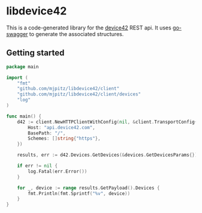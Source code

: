 # libdevice42

This is a code-generated library for the [device42](https://api.device42.com/) REST api.
It uses [go-swagger](https://github.com/go-swagger/go-swagger) to generate the associated structures.

## Getting started

```go
package main

import (
	"fmt"
	"github.com/mjpitz/libdevice42/client"
	"github.com/mjpitz/libdevice42/client/devices"
	"log"
)

func main() {
	d42 := client.NewHTTPClientWithConfig(nil, &client.TransportConfig{
		Host: "api.device42.com",
		BasePath: "/",
		Schemes: []string{"https"},
	})

	results, err := d42.Devices.GetDevices(&devices.GetDevicesParams{})

	if err != nil {
		log.Fatal(err.Error())
	}

	for _, device := range results.GetPayload().Devices {
		fmt.Println(fmt.Sprintf("%v", device))
	}
}
```

